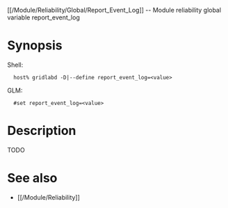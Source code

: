 [[/Module/Reliability/Global/Report_Event_Log]] -- Module reliability global variable report_event_log

# Synopsis
Shell:
~~~
  host% gridlabd -D|--define report_event_log=<value>
~~~
GLM:
~~~
  #set report_event_log=<value>
~~~

# Description

TODO

# See also
* [[/Module/Reliability]]
